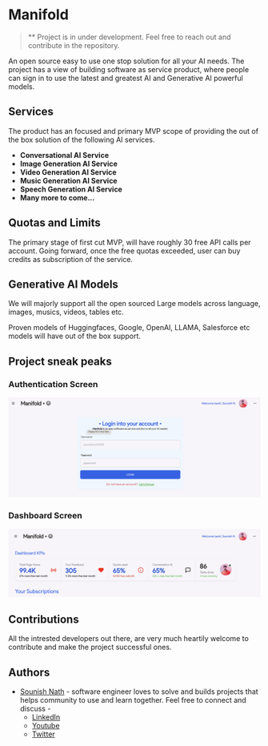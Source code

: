 
# Manifold

> ** Project is in under development. Feel free to reach out and contribute in the repository.

An open source easy to use one stop solution for all your AI needs. The project has a view of building software as service product, where people can sign in to use the latest and greatest AI and Generative AI powerful models.

## Services

The product has an focused and primary MVP scope of providing the out of the box solution of the following AI services.

- **Conversational AI Service**
- **Image Generation AI Service**
- **Video Generation AI Service**
- **Music Generation AI Service**
- **Speech Generation AI Service**
- **Many more to come...**

## Quotas and Limits

The primary stage of first cut MVP, will have roughly 30 free API calls per account. Going forward, once the free quotas exceeded, user can buy credits as subscription of the service.

## Generative AI Models

We will majorly support all the open sourced Large models across language, images, musics, videos, tables etc.

Proven models of Huggingfaces, Google, OpenAI, LLAMA, Salesforce etc models will have out of the box support.


## Project sneak peaks

### Authentication Screen
![Login screen](./assets/login.png)


### Dashboard Screen
![Dashboard screen](./assets/dashboard.png)

## Contributions

All the intrested developers out there, are very much heartily welcome to contribute and make the project successful ones.

## Authors

- [Sounish Nath](flock.sinasini@gmail.com) - software engineer loves to solve and builds projects that helps community to use and learn together. Feel free to connect and discuss - 
  - [LinkedIn](https://www.linkedin.com/in/sounishnath/)
  - [Youtube](https://www.youtube.com/channel/UCX462XzfiVzEiA69XLu2-pw)
  - [Twitter](https://twitter.com/sounish1)

